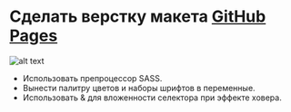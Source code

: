 # Сделать верстку макета [GitHub Pages](https://manuilenkoart.github.io/goit-fe-course/html-css/module-11/build/index.html)

![alt text](https://github.com/Manuilenkoart/readme/raw/master/FE-cource/html-css/img/homework-11.png)

- Использовать препроцессор SASS.
- Вынести палитру цветов и наборы шрифтов в переменные.
- Использовать & для вложенности селектора при эффекте ховера.
